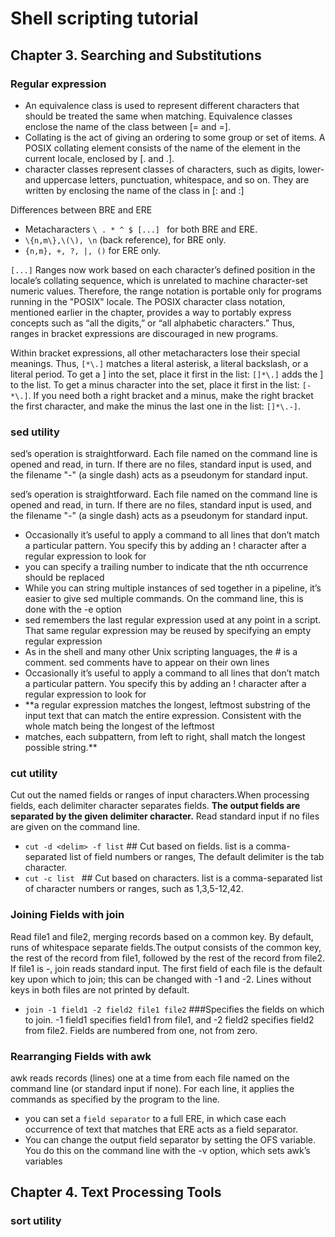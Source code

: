 # Shell scripting tutorial
## Chapter 3. Searching and Substitutions
### Regular expression
- An equivalence class is used to represent different characters that should be treated the same when matching. Equivalence classes enclose the name of the class between  [= and =]. 
- Collating  is the act of giving an ordering to some group or set          of items. A POSIX collating element consists of the name of the          element in the current locale, enclosed by  [. and .].
- character classes          represent classes of characters, such as digits, lower- and          uppercase letters, punctuation, whitespace, and so on. They are          written by enclosing the name of the class  in [: and :]

Differences between BRE and ERE
- Metacharacters `\ . * ^ $ [...] ` for both BRE and ERE.
- `\{n,m\},\(\), \n` (back reference), for BRE only.
- `{n,m}, +, ?, |, ()` for ERE only.

`[...]` Ranges now work based on each character’s defined position in the locale’s            collating sequence, which is unrelated to machine character-set numeric values. Therefore, the range notation is portable only for programs running in the "POSIX" locale. The POSIX character class notation, mentioned earlier in the chapter, provides a way to portably express concepts such as “all the digits,” or “all alphabetic characters.” Thus, ranges in bracket expressions are discouraged in new programs.

Within bracket expressions, all other metacharacters lose their special meanings. Thus, `[*\.]` matches a literal asterisk, a literal backslash, or a literal period. To get a ] into the set, place it first in the list: `[]*\.]` adds the ] to the list. To get a minus character into the set, place it first in the list: `[-*\.]`. If you need both a right bracket          and a minus, make the right bracket the first character, and make the minus the last one in the list: `[]*\.-]`.

### sed utility
sed’s operation is straightforward. Each file named on the command line is opened and        read, in turn. If there are no files, standard input is used, and the filename "-" (a single dash) acts        as a pseudonym for standard input.

sed’s operation is straightforward. Each file named on the command line is opened and        read, in turn. If there are no files, standard input is used, and the filename "-" (a single dash) acts as a pseudonym for standard input.
- Occasionally it’s useful to apply a command to all lines              that don’t match a particular pattern. You specify this by adding an !              character after a regular expression to look for
- you can specify a trailing number to indicate that the          nth occurrence should be replaced
- While you          can string multiple instances of sed together in a pipeline, it’s easier to          give sed multiple commands. On          the command line, this is done with the -e option
- sed          remembers the last regular expression used at any point in a script.          That same regular expression may be reused by specifying an empty          regular expression
- As in the shell and many other Unix scripting languages, the          # is a comment. sed comments have to appear on their own          lines
- Occasionally it’s useful to apply a command to all lines              that don’t match a particular pattern. You              specify this by adding an !              character after a regular expression to look for
- **a regular expression matches the longest, leftmost substring of the input text that can match the entire expression. Consistent with the whole match being the longest of the leftmost
- matches, each subpattern, from left to right, shall match the longest possible string.**

### cut utility
Cut out the named fields or ranges of input characters.When processing fields, each delimiter character separates fields. **The output fields are separated by the given delimiter character.** Read standard input if no files are given on the command line.
- `cut -d <delim> -f list` ## Cut based on fields. list is a comma-separated list of field numbers or ranges, The default delimiter is the tab character.
- `cut -c list `  ## Cut based on characters. list is a comma-separated list of character numbers or ranges, such as 1,3,5-12,42.

### Joining Fields with join
Read file1 and file2, merging records based on a                common key. By default, runs of whitespace separate fields.The output consists of the common key, the rest of the record from file1, followed by the rest of                the record from file2. If file1 is -, join reads standard input. The first field of each file is the default key upon which to join; this can be changed with -1 and -2. Lines without keys in both files are not printed by default.
- `join -1 field1 -2 field2 file1 file2` ###Specifies the fields on which to join. -1 field1 specifies field1 from file1, and -2 field2 specifies field2 from file2. Fields are numbered from one, not from zero.
### Rearranging Fields with awk
awk reads records (lines) one at a time from each file named on the command line (or standard input if none). For each line, it applies the commands as specified          by the program to the line. 
- you can set a `field separator` to a full ERE, in which case each occurrence of text that matches that ERE acts as a field separator.
- You can change the output field separator by          setting the OFS variable. You do this on the command line with the -v option, which sets awk’s variables
## Chapter 4. Text Processing Tools
### sort utility
